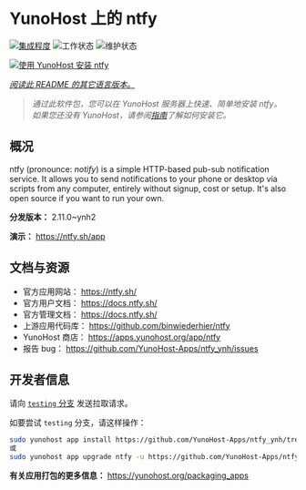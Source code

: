 <!--
注意：此 README 由 <https://github.com/YunoHost/apps/tree/master/tools/readme_generator> 自动生成
请勿手动编辑。
-->

# YunoHost 上的 ntfy

[![集成程度](https://dash.yunohost.org/integration/ntfy.svg)](https://ci-apps.yunohost.org/ci/apps/ntfy/) ![工作状态](https://ci-apps.yunohost.org/ci/badges/ntfy.status.svg) ![维护状态](https://ci-apps.yunohost.org/ci/badges/ntfy.maintain.svg)

[![使用 YunoHost 安装 ntfy](https://install-app.yunohost.org/install-with-yunohost.svg)](https://install-app.yunohost.org/?app=ntfy)

*[阅读此 README 的其它语言版本。](./ALL_README.md)*

> *通过此软件包，您可以在 YunoHost 服务器上快速、简单地安装 ntfy。*  
> *如果您还没有 YunoHost，请参阅[指南](https://yunohost.org/install)了解如何安装它。*

## 概况

ntfy (pronounce: *notify*) is a simple HTTP-based pub-sub notification service. It allows you to send notifications to your phone or desktop via scripts from any computer, entirely without signup, cost or setup. It's also open source if you want to run your own.


**分发版本：** 2.11.0~ynh2

**演示：** <https://ntfy.sh/app>
## 文档与资源

- 官方应用网站： <https://ntfy.sh/>
- 官方用户文档： <https://docs.ntfy.sh/>
- 官方管理文档： <https://docs.ntfy.sh/>
- 上游应用代码库： <https://github.com/binwiederhier/ntfy>
- YunoHost 商店： <https://apps.yunohost.org/app/ntfy>
- 报告 bug： <https://github.com/YunoHost-Apps/ntfy_ynh/issues>

## 开发者信息

请向 [`testing` 分支](https://github.com/YunoHost-Apps/ntfy_ynh/tree/testing) 发送拉取请求。

如要尝试 `testing` 分支，请这样操作：

```bash
sudo yunohost app install https://github.com/YunoHost-Apps/ntfy_ynh/tree/testing --debug
或
sudo yunohost app upgrade ntfy -u https://github.com/YunoHost-Apps/ntfy_ynh/tree/testing --debug
```

**有关应用打包的更多信息：** <https://yunohost.org/packaging_apps>
